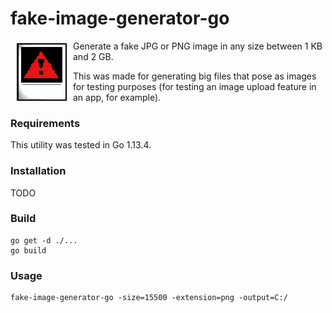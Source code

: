 # fake-image-generator-go
<img align="left" width="100" height="100" src="fake-image-generator.png">

Generate a fake JPG or PNG image in any size between 1 KB and 2 GB.

This was made for generating big files that pose as images for testing purposes (for testing an image upload feature in an app, for example).

### Requirements

This utility was tested in Go 1.13.4.

### Installation

TODO

### Build

```
go get -d ./...
go build
```

### Usage

```
fake-image-generator-go -size=15500 -extension=png -output=C:/
```